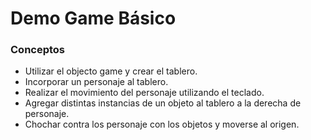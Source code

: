 # Demo Game Básico

### Conceptos
- Utilizar el objecto game y crear el tablero.
- Incorporar un personaje al tablero.
- Realizar el movimiento del personaje utilizando el teclado.
- Agregar distintas instancias de un objeto al tablero a la derecha de personaje.
- Chochar contra los personaje con los objetos y moverse al origen.
